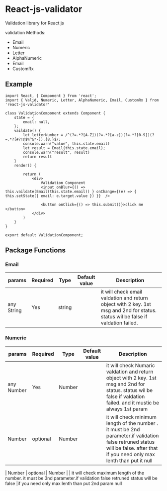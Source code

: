 # React-js-validator
Validation library for React js 

validation Methods:
+ Email
+ Numeric
+ Letter
+ AlphaNumeric
+ Email
+ CustomRx
 
 ## Example
````
import React, { Component } from 'react';
import { Valid, Numeric, Letter, AlphaNumeric, Email, CustomRx } from 'react-js-validator'

class ValidationComponent extends Component {
    state = {
        email: null,
    };
    vaildate() {
        let letterNumber = /^(?=.*?[A-Z])(?=.*?[a-z])(?=.*?[0-9])(?=.*?[#?!@$%^&*-]).{8,}$/;
        console.warn("value", this.state.email)
        let result = Email(this.state.email);
        console.warn("result", result)
        return result
    }
    render() {

        return (
            <div>
                Validation Component
                <input onBlur={() => this.vaildate(Email(this.state.email)) } onChange={(e) => { this.setState({ email: e.target.value }) }}  />
               
                <button onClick={() => this.submit()}>click me </button>
            </div>
        )
    }
}

export default ValidationComponent;
````

## Package Functions

### Email

| params          | Required | Type     | Default value | Description                                                                                                                  |
|-----------------|----------|----------|---------------|------------------------------------------------------------------------------------------------------------------------------|
|   any String    | Yes     | string   |               | it will check email valdation and return object with 2 key. 1st msg and 2nd for status. status wil be false if valdation failed.                                                                 |

### Numeric

| params          | Required | Type     | Default value | Description                                                                                                                  |
|-----------------|----------|----------|---------------|------------------------------------------------------------------------------------------------------------------------------|
|  any Number         | Yes     | Number   |               | it will check Numaric valdation and return object with 2 key. 1st msg and 2nd for status. status wil be false if valdation failed. and it mustic be always 1st param                                                                |
|  Number         | optional     | Number   |               | it will check minimum length of the number . it must be 2nd parameter.if validation false retruned status will be false. after that if you need only max lenth than put it null   

|  Number         | optional     | Number   |               | it will check maximum length of the number. it must be 3nd parameter.if validation false retruned status will be false    |if you need only max lenth than put 2nd param null  

